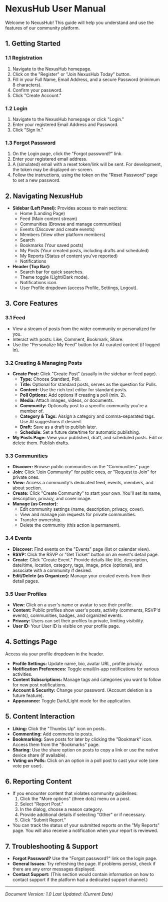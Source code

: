# NexusHub User Manual

Welcome to NexusHub! This guide will help you understand and use the features of our community platform.

## 1. Getting Started
### 1.1 Registration
1.  Navigate to the NexusHub homepage.
2.  Click on the "Register" or "Join NexusHub Today" button.
3.  Fill in your Full Name, Email Address, and a secure Password (minimum 8 characters).
4.  Confirm your password.
5.  Click "Create Account."

### 1.2 Login
1.  Navigate to the NexusHub homepage or click "Login."
2.  Enter your registered Email Address and Password.
3.  Click "Sign In."

### 1.3 Forgot Password
1.  On the Login page, click the "Forgot password?" link.
2.  Enter your registered email address.
3.  A (simulated) email with a reset token/link will be sent. For development, the token may be displayed on-screen.
4.  Follow the instructions, using the token on the "Reset Password" page to set a new password.

## 2. Navigating NexusHub
- **Sidebar (Left Panel):** Provides access to main sections:
    - Home (Landing Page)
    - Feed (Main content stream)
    - Communities (Browse and manage communities)
    - Events (Discover and create events)
    - Members (View other platform members)
    - Search
    - Bookmarks (Your saved posts)
    - My Posts (Your created posts, including drafts and scheduled)
    - My Reports (Status of content you've reported)
    - Notifications
- **Header (Top Bar):**
    - Search bar for quick searches.
    - Theme toggle (Light/Dark mode).
    - Notifications icon.
    - User Profile dropdown (access Profile, Settings, Logout).

## 3. Core Features
### 3.1 Feed
- View a stream of posts from the wider community or personalized for you.
- Interact with posts: Like, Comment, Bookmark, Share.
- Use the "Personalize My Feed" button for AI-curated content (if logged in).

### 3.2 Creating & Managing Posts
- **Create Post:** Click "Create Post" (usually in the sidebar or feed page).
    - **Type:** Choose Standard, Poll.
    - **Title:** Optional for standard posts, serves as the question for Polls.
    - **Content:** Use the rich text editor for standard posts.
    - **Poll Options:** Add options if creating a poll (min. 2).
    - **Media:** Attach images, videos, or documents.
    - **Community:** Optionally post to a specific community you're a member of.
    - **Category & Tags:** Assign a category and comma-separated tags. Use AI suggestions if desired.
    - **Draft:** Save as a draft to publish later.
    - **Schedule:** Set a future date/time for automatic publishing.
- **My Posts Page:** View your published, draft, and scheduled posts. Edit or delete them. Publish drafts.

### 3.3 Communities
- **Discover:** Browse public communities on the "Communities" page.
- **Join:** Click "Join Community" for public ones, or "Request to Join" for private ones.
- **View:** Access a community's dedicated feed, events, members, and about section.
- **Create:** Click "Create Community" to start your own. You'll set its name, description, privacy, and cover image.
- **Manage (as Creator):**
    - Edit community settings (name, description, privacy, cover).
    - View and manage join requests for private communities.
    - Transfer ownership.
    - Delete the community (this action is permanent).

### 3.4 Events
- **Discover:** Find events on the "Events" page (list or calendar view).
- **RSVP:** Click the RSVP or "Get Ticket" button on an event's detail page.
- **Create:** Click "Create Event." Provide details like title, description, date/time, location, category, tags, image, price (optional), and associate with a community if desired.
- **Edit/Delete (as Organizer):** Manage your created events from their detail pages.

### 3.5 User Profiles
- **View:** Click on a user's name or avatar to see their profile.
- **Content:** Public profiles show user's posts, activity (comments, RSVP'd events), communities, badges, and organized events.
- **Privacy:** Users can set their profiles to private, limiting visibility.
- **User ID:** Your User ID is visible on your profile page.

## 4. Settings Page
Access via your profile dropdown in the header.
- **Profile Settings:** Update name, bio, avatar URL, profile privacy.
- **Notification Preferences:** Toggle email/in-app notifications for various activities.
- **Content Subscriptions:** Manage tags and categories you want to follow for new post notifications.
- **Account & Security:** Change your password. (Account deletion is a future feature).
- **Appearance:** Toggle Dark/Light mode for the application.

## 5. Content Interaction
- **Liking:** Click the "Thumbs Up" icon on posts.
- **Commenting:** Add comments to posts.
- **Bookmarking:** Save posts for later by clicking the "Bookmark" icon. Access them from the "Bookmarks" page.
- **Sharing:** Use the share option on posts to copy a link or use the native device share (if available).
- **Voting on Polls:** Click on an option in a poll post to cast your vote (one vote per user).

## 6. Reporting Content
- If you encounter content that violates community guidelines:
    1. Click the "More options" (three dots) menu on a post.
    2. Select "Report Post."
    3. In the dialog, choose a reason category.
    4. Provide additional details if selecting "Other" or if necessary.
    5. Click "Submit Report."
- You can track the status of your submitted reports on the "My Reports" page. You will also receive a notification when your report is reviewed.

## 7. Troubleshooting & Support
- **Forgot Password?** Use the "Forgot password?" link on the login page.
- **General Issues:** Try refreshing the page. If problems persist, check if there are any error messages displayed.
- **Contact Support:** (This section would contain information on how to contact support if the platform had a dedicated support channel.)

---
*Document Version: 1.0*
*Last Updated: (Current Date)*
